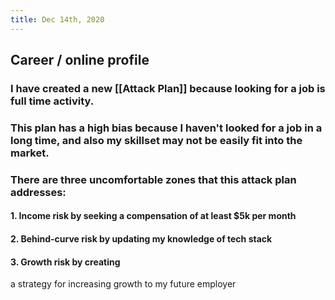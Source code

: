 ```yaml
---
title: Dec 14th, 2020
---
```


## Career / online profile
### I have created a new [[Attack Plan]] because looking for a job is full time activity.
### This plan has a high bias because I haven't looked for a job in a long time, and also my skillset may not be easily fit into the market.
### There are three uncomfortable zones that this attack plan addresses:
#### 1. Income risk by seeking a compensation of at least $5k per month
#### 2. Behind-curve risk by updating my knowledge of tech stack
#### 3. Growth risk by creating 
 a strategy for increasing growth to my future employer
